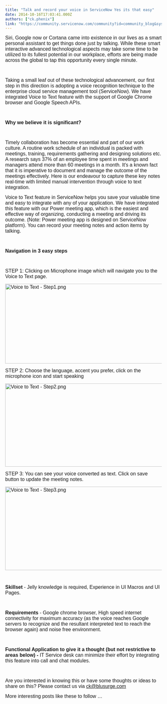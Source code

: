 ```yaml
---
title: "Talk and record your voice in ServiceNow Yes its that easy"
date: 2014-10-16T17:03:41.000Z
authors: ["ck.phenix"]
link: "https://community.servicenow.com/community?id=community_blog&sys_id=be5da629dbd0dbc01dcaf3231f9619db"
---
```

<p><span style="font-size: 12pt; font-family: calibri, verdana, arial, sans-serif;">Siri, Google now or Cortana came into existence in our lives as a smart personal assistant to get things done just by talking. While these smart interactive advanced technological aspects may take some time to be utilized to its fullest potential in our workplace, efforts are being made across the global to tap this opportunity every single minute.</span></p><p><span style="font-family: calibri, verdana, arial, sans-serif; font-size: 12pt;"><br/></span></p><p><span style="font-family: calibri, verdana, arial, sans-serif; font-size: 12pt;">Taking a small leaf out of these technological advancement, our first step in this direction is adopting a voice recognition technique to the enterprise cloud service management tool (ServiceNow). We have integrated Voice to Text feature with the support of Google Chrome browser and Google Speech APIs.</span></p><p><span style="font-family: calibri, verdana, arial, sans-serif; font-size: 12pt;"><br/></span></p><p><span style="font-family: calibri, verdana, arial, sans-serif; font-size: 12pt;"><strong>Why we believe it is significant?</strong></span></p><p><span style="font-family: calibri, verdana, arial, sans-serif; font-size: 12pt;"><strong><br/></strong></span></p><p><span style="font-family: calibri, verdana, arial, sans-serif; font-size: 12pt;">Timely collaboration has become essential and part of our work culture. A routine work schedule of an individual<em> </em>is packed with meetings, training, requirements gathering and designing solutions etc. A research says 37% of an employee time spent in meetings and managers attend more than 60 meetings in a month. It's a known fact that it is imperative to document and manage the outcome of the meetings effectively. Here is our endeavour to capture these key notes real-time with limited manual intervention through voice to text integration.</span></p><p></p><p><span style="font-family: calibri, verdana, arial, sans-serif; font-size: 12pt;">Voice to Text feature in ServiceNow helps you save your valuable time and easy to integrate with any of your application. We have integrated this feature with our Power meeting app, which is the easiest and effective way of organizing, conducting a meeting and driving its outcome. (Note: Power meeting app is designed on ServiceNow platform). You can record your meeting notes and action items by talking.</span></p><p><span style="font-family: calibri, verdana, arial, sans-serif; font-size: 12pt;"><br/></span></p><p><span style="font-family: calibri, verdana, arial, sans-serif; font-size: 12pt;"><strong>Navigation in 3 easy steps</strong></span></p><p><span style="font-family: calibri, verdana, arial, sans-serif; font-size: 12pt;"><strong><br/></strong></span></p><p><span style="font-family: calibri, verdana, arial, sans-serif; font-size: 12pt;">STEP 1: Clicking on Microphone image which will navigate you to the Voice to Text page.</span></p><p><span style="font-family: calibri, verdana, arial, sans-serif; font-size: 12pt;"><img  alt="Voice to Text - Step1.png" class="image-0 jive-image" src="048cac86db149344e9737a9e0f961990.iix" style="height: 256px; width: 620px;"/><br/></span></p><p><span style="font-family: calibri, verdana, arial, sans-serif; font-size: 12pt;">STEP 2: Choose the language, accent you prefer, click on the microphone icon and start speaking</span></p><p><span style="font-family: calibri, verdana, arial, sans-serif; font-size: 12pt;"><img  alt="Voice to Text - Step2.png" class="image-1 jive-image" src="9acc4c06db5c1344e9737a9e0f96190c.iix" style="height: 267px; width: 620px;"/><br/></span></p><p><span style="font-family: calibri, verdana, arial, sans-serif; font-size: 12pt;">STEP 3: You can<em> </em>see your voice converted as text. Click on save button to update the meeting notes.</span></p><p><span style="font-family: calibri, verdana, arial, sans-serif; font-size: 12pt;"><img  alt="Voice to Text - Step3.png" class="jive-image image-2" src="932a6b31dbd09b048c8ef4621f961918.iix" style="height: 268px; width: 620px;"/><br/></span></p><p><span style="font-family: calibri, verdana, arial, sans-serif; font-size: 12pt;"><br/></span></p><p><span style="font-family: calibri, verdana, arial, sans-serif; font-size: 12pt;"><strong>Skillset</strong> - Jelly knowledge is required, Experience in UI Macros and UI Pages.</span></p><p><span style="font-family: calibri, verdana, arial, sans-serif; font-size: 12pt;"><br/></span></p><p><span style="font-family: calibri, verdana, arial, sans-serif; font-size: 12pt;"><strong>Requirements</strong> - Google chrome browser, High speed internet connectivity for maximum accuracy (as the voice reaches Google servers to recognize and the resultant interpreted text to reach the browser again) and noise free environment.</span></p><p><span style="font-family: calibri, verdana, arial, sans-serif; font-size: 12pt;"><br/></span></p><p><span style="font-family: calibri, verdana, arial, sans-serif; font-size: 12pt;"><strong>Functional Application to give it a thought (but not restrictive to areas below) -</strong> IT Service desk can minimize their effort by integrating this feature into call and chat modules. </span></p><p><span style="font-family: calibri, verdana, arial, sans-serif; font-size: 12pt;"><br/></span></p><p><span style="font-family: calibri, verdana, arial, sans-serif; font-size: 12pt;"><span>Are you interested in knowing this or have some thoughts or ideas to share on this? Please contact us via </span><a title="k-email-small" class="jive-link-email-small" href="mailto:ck@blusurge.com">ck@blusurge.com</a></span></p><p><span style="font-size: 12pt; font-family: calibri, verdana, arial, sans-serif;">More interesting posts like these to follow …</span></p>